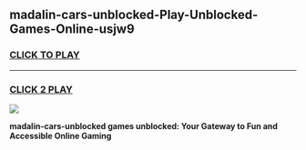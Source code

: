 
## madalin-cars-unblocked-Play-Unblocked-Games-Online-usjw9
<h3>
<a href="https://premium76.site?title=madalin-cars-unblocked&ref=25A">CLICK TO PLAY</a></h3>
<hr>

<h3>
<a href="https://premium76.site?title=madalin-cars-unblocked&ref=25A">CLICK 2 PLAY</a>
  
</h3>

<a href="https://premium76.site?title=madalin-cars-unblocked&ref=25A"><img src="https://clearcache.store/games.png"></a>


**madalin-cars-unblocked games unblocked: Your Gateway to Fun and Accessible Online Gaming**
